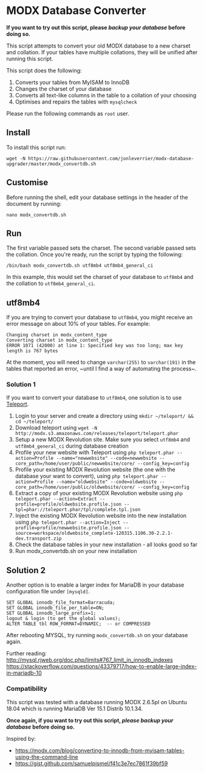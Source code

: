# MODX Database Converter

**If you want to try out this script, please _backup your database_ before doing so.**

This script attempts to convert your old MODX database to a new charset and collation. If your tables have multiple collations, they will be unified after running this script.

This script does the following:
1. Converts your tables from MyISAM to InnoDB
2. Changes the charset of your database
3. Converts all text-like columns in the table to a collation of your choosing
4. Optimises and repairs the tables with `mysqlcheck`

Please run the following commands as `root` user.

## Install
To install this script run:
```
wget -N https://raw.githubusercontent.com/jonleverrier/modx-database-upgrader/master/modx_convertdb.sh
```

## Customise
Before running the shell, edit your database settings in the header of the document by running:
```
nano modx_convertdb.sh
```

## Run
The first variable passed sets the charset. The second variable passed sets the collation. Once you're ready, run the script by typing the following:
```
/bin/bash modx_convertdb.sh utf8mb4 utf8mb4_general_ci
```
In this example, this would set the charset of your database to `utf8mb4` and the collation to `utf8mb4_general_ci`.

## utf8mb4
If you are trying to convert your database to `utf8mb4`, you might receive an error message on about 10% of your tables. For example:

```
Changing charset in modx_content_type
Converting charset in modx_content_type
ERROR 1071 (42000) at line 1: Specified key was too long; max key length is 767 bytes
```
At the moment, you will need to change `varchar(255)` to `varchar(191)` in the tables that reported an error, ~until I find a way of automating the process~.

### Solution 1

If you want to convert your database to `utf8mb4`, one solution is to use [Teleport](https://github.com/modxcms/teleport).

1. Login to your server and create a directory using `mkdir ~/teleport/ && cd ~/teleport/`
2. Download teleport using `wget -N http://modx.s3.amazonaws.com/releases/teleport/teleport.phar`
3. Setup a new MODX Revolution site. Make sure you select `utf8mb4` and `utf8mb4_general_ci` during database creation
4. Profile your new website with Teleport using `php teleport.phar --action=Profile --name="newwebsite" --code=newwebsite --core_path=/home/user/public/newwebsite/core/ --config_key=config`
5. Profile your existing MODX Revolution website (the one with the database your want to convert), using `php teleport.phar --action=Profile --name="oldwebsite" --code=oldwebsite --core_path=/home/user/public/oldwebsite/core/ --config_key=config`
6. Extract a copy of your existing MODX Revolution website using `php teleport.phar --action=Extract --profile=profile/oldwebsite.profile.json --tpl=phar://teleport.phar/tpl/complete.tpl.json`
7. Inject the existing MODX Revolution website into the new installation using `php teleport.phar --action=Inject --profile=profile/newwebsite.profile.json --source=workspace/oldwebsite_complete-120315.1106.30-2.2.1-dev.transport.zip`
8. Check the database tables in your new installation - all looks good so far
9. Run modx_convertdb.sh on your new installation

## Solution 2

Another option is to enable a larger index for MariaDB in your database configuration file under `[mysqld]`.
```
SET GLOBAL innodb_file_format=Barracuda;
SET GLOBAL innodb_file_per_table=ON;
SET GLOBAL innodb_large_prefix=1;
logout & login (to get the global values);
ALTER TABLE tbl ROW_FORMAT=DYNAMIC;  -- or COMPRESSED
```
After rebooting MYSQL, try running `modx_convertdb.sh` on your database again.

Further reading:
http://mysql.rjweb.org/doc.php/limits#767_limit_in_innodb_indexes
https://stackoverflow.com/questions/43379717/how-to-enable-large-index-in-mariadb-10

### Compatibility
This script was tested with a database running MODX 2.6.5pl on Ubuntu 18.04 which is running MariaDB Ver 15.1 Distrib 10.1.34.

**Once again, if you want to try out this script, _please backup your database_ before doing so.**

Inspired by:
*   https://modx.com/blog/converting-to-innodb-from-myisam-tables-using-the-command-line
*   https://gist.github.com/samuelpismel/f41c3e7ec7861f39bf59

